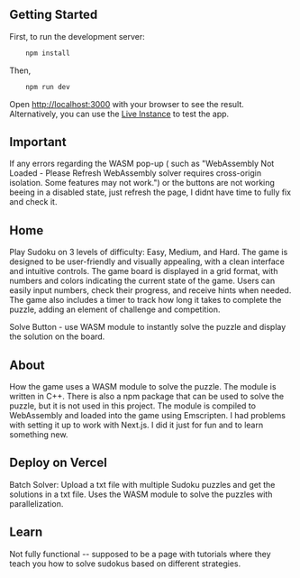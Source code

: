 ## Getting Started

First, to run the development server:

```bash
    npm install
```

Then,

```bash
    npm run dev
```

Open [http://localhost:3000](http://localhost:3000) with your browser to see the result.
Alternatively, you can use the [Live Instance](https://wsc-web.vercel.app/) to test the app.

## Important

If any errors regarding the WASM pop-up (
such as "WebAssembly Not Loaded - Please Refresh
WebAssembly solver requires cross-origin isolation. Some features may not work.")
or the buttons are not working beeing in a disabled state, just refresh the page, I didnt have time to fully fix and check it.

## Home

Play Sudoku on 3 levels of difficulty: Easy, Medium, and Hard. The game is designed to be user-friendly and visually appealing, with a clean interface and intuitive controls.
The game board is displayed in a grid format, with numbers and colors indicating the current state of the game. Users can easily input numbers, check their progress, and receive hints when needed.
The game also includes a timer to track how long it takes to complete the puzzle, adding an element of challenge and competition.

Solve Button - use WASM module to instantly solve the puzzle and display the solution on the board.

## About

How the game uses a WASM module to solve the puzzle. The module is written in C++.
There is also a npm package that can be used to solve the puzzle, but it is not used in this project. The module is compiled to WebAssembly and loaded into the game using Emscripten.
I had problems with setting it up to work with Next.js.
I did it just for fun and to learn something new.

## Deploy on Vercel

Batch Solver:
Upload a txt file with multiple Sudoku puzzles and get the solutions in a txt file.
Uses the WASM module to solve the puzzles with parallelization.

## Learn

Not fully functional -- supposed to be a page with tutorials where they teach you how to solve sudokus based on different strategies.
